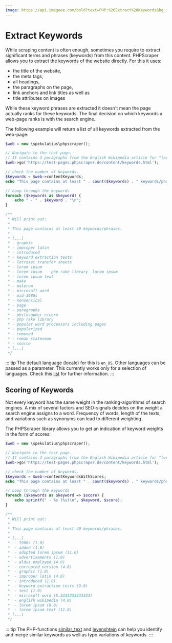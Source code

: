 ```yaml
---
image: https://api.imageee.com/bold?text=PHP:%20Extract%20Keywords&bg_image=https://images.unsplash.com/photo-1542762933-ab3502717ce7
---
```


# Extract Keywords

While scraping content is often enough, sometimes you require to extract significant terms and phrases (keywords) from this content. PHPScraper allows you to extract the keywords of the website directly. For this it uses:

- the title of the website,
- the meta tags,
- all headings,
- the paragraphs on the page,
- link anchors and link titles as well as
- title attributes on images

While these keyword phrases are extracted it doesn't mean the page actually ranks for these keywords. The final decision on which keywords a web-page ranks is with the search engine.

The following example will return a list of all keywords extracted from the web-page:

```PHP
$web = new \spekulatius\phpscraper();

// Navigate to the test page.
// It contains 3 paragraphs from the English Wikipedia article for "lorem ipsum"
$web->go('https://test-pages.phpscraper.de/content/keywords.html');

// check the number of keywords.
$keywords = $web->contentKeywords;
echo "This page contains at least " . count($keywords) . " keywords/phrases.\n\n";

// Loop through the keywords
foreach ($keywords as $keyword) {
    echo " - " . $keyword . "\n";
}

/**
 * Will print out:
 *
 * This page contains at least 40 keywords/phrases.
 *
 * [...]
 * - graphic
 * - improper latin
 * - introduced
 * - keyword extraction tests
 * - letraset transfer sheets
 * - lorem ipsum
 * - lorem ipsum    php rake library  lorem ipsum
 * - lorem ipsum text
 * - make
 * - malorum
 * - microsoft word
 * - mid-1980s
 * - nonsensical
 * - page
 * - paragraphs
 * - philosopher cicero
 * - php rake library
 * - popular word processors including pages
 * - popularized
 * - removed
 * - roman statesman
 * - source
 * [...]
 */
```

::: tip
The default language (locale) for this is `en_US`. Other languages can be passed as a parameter. This currently works only for a selection of languages. Check this [list](https://github.com/Donatello-za/rake-php-plus#currently-supported-languages) for further information.
:::


## Scoring of Keywords

Not every keyword has the same weight in the ranking-algorithms of search engines. A mix of several factors and SEO-signals decides on the weight a search engine assigns to a word. Frequency of words, length of the texts, and variations such as synonyms can lead to different weighting.

The PHPScraper library allows you to get an indication of keyword weights in the form of scores:


```PHP
$web = new \spekulatius\phpscraper();

// Navigate to the test page.
// It contains 3 paragraphs from the English Wikipedia article for "lorem ipsum"
$web->go('https://test-pages.phpscraper.de/content/keywords.html');

// check the number of keywords.
$keywords = $web->contentKeywordsWithScores;
echo "This page contains at least " . count($keywords) . " keywords/phrases.\n\n";

// Loop through the keywords
foreach ($keywords as $keyword => $score) {
    echo sprintf(" - %s (%s)\n", $keyword, $score);
}

/**
 * Will print out:
 *
 * This page contains at least 40 keywords/phrases.
 *
 * [...]
 *  - 1960s (1.0)
 *  - added (1.0)
 *  - adopted lorem ipsum (11.0)
 *  - advertisements (1.0)
 *  - aldus employed (4.0)
 *  - corrupted version (4.0)
 *  - graphic (1.0)
 *  - improper latin (4.0)
 *  - introduced (1.0)
 *  - keyword extraction tests (9.0)
 *  - test (1.0)
 *  - microsoft word (5.3333333333333)
 *  - english wikipedia (4.0)
 *  - lorem ipsum (8.0)
 *  - lorem ipsum text (11.0)
 * [...]
 */
```

::: tip
The PHP-functions [similar_text](https://www.php.net/manual/en/function.similar-text.php) and [levenshtein](https://www.php.net/manual/en/function.levenshtein.php) can help you identify and merge similar keywords as well as typo variations of keywords.
:::
